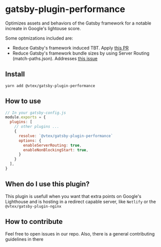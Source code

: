 # gatsby-plugin-performance

Optimizes assets and behaviors of the Gatsby framework for a notable increate in Google's lightouse score. 

Some optmizations included are:
- Reduce Gatsby's framework induced TBT. Apply [this PR](https://github.com/gatsbyjs/gatsby/pull/29636) 
- Reduce Gatsby's framework bundle sizes by using Server Routing (match-paths.json). Addresses [this issue](https://github.com/gatsbyjs/gatsby/issues/21701)

## Install

```
yarn add @vtex/gatsby-plugin-performance
```

## How to use 
```js
// In your gatsby-config.js
module.exports = {
  plugins: [
    // other plugins ...
    {
      resolve: `@vtex/gatsby-plugin-performance`
      options: {
        enableServerRouting: true,
        enableNonBlockingStart: true,
      }
    }
  ],
}
```

## When do I use this plugin?

This plugin is usefull when you want that extra points on Google's Lighthouse and is hosting in a redirect capable server, like `Netlify` or the `@vtex/gatsby-plugin-nginx`

## How to contribute

Feel free to open issues in our repo. Also, there is a general contributing guidelines in there
